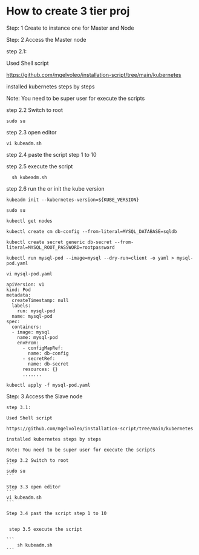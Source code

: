 # How to create 3 tier proj


Step: 1 Create to instance one for Master and Node


Step: 2 Access the Master node

  step 2.1:

  Used Shell script
  
  https://github.com/mgelvoleo/installation-script/tree/main/kubernetes
  
  installed kubernetes steps by steps

  Note: You need to be super user for execute the scripts

  step 2.2 Switch to root
  
  ```
  sudo su
  ```

  step 2.3 open editor
  
  ```
  vi kubeadm.sh
  ```

  step 2.4 paste the script step 1 to 10
  

  step 2.5 execute the script

  ```
    sh kubeadm.sh
  ```

  step 2.6 run the or init the kube version

  ```
  kubeadm init --kubernetes-version=${KUBE_VERSION}
  ```

  ```
  sudo su
  ```

  ```
  kubectl get nodes
  ```


  ```
  kubectl create cm db-config --from-literal=MYSQL_DATABASE=sqldb
  ```

  ```
  kubectl create secret generic db-secret --from-literal=MYSQL_ROOT_PASSWORD=rootpassword
  ```


  ```
  kubectl run mysql-pod --image=mysql --dry-run=client -o yaml > mysql-pod.yaml
  ```
  

  ```
  vi mysql-pod.yaml
  ```


  ```
  apiVersion: v1
  kind: Pod
  metadata:
    createTimestamp: null
    labels:
      run: mysql-pod
    name: mysql-pod
  spec:
    containers:
    - image: mysql
      name: mysql-pod
      envFrom:
        - configMapRef:
          name: db-config
        - secretRef:
          name: db-secret
        resources: {}
        .......
  ```

  ```
  kubectl apply -f mysql-pod.yaml
  ```








Step: 3 Access the Slave node 


    step 3.1:

    Used Shell script
    
    https://github.com/mgelvoleo/installation-script/tree/main/kubernetes
    
    installed kubernetes steps by steps

    Note: You need to be super user for execute the scripts

    Step 3.2 Switch to root
    ```
    sudo su
    ```

    Step 3.3 open editor
    ```
    vi kubeadm.sh
    ```

    Step 3.4 past the script step 1 to 10


     step 3.5 execute the script

    ```
        sh kubeadm.sh
    ```




